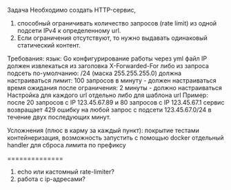 Задача
Необходимо создать HTTP-сервис, 
1) способный ограничивать количество запросов (rate limit) из одной подсети IPv4 к определенному url. 
2) Если ограничения отсутствуют, то нужно выдавать одинаковый статический контент.

Требования:
язык: Go 
конфигурирование работы через yml файл
IP должен извлекаться из заголовка X-Forwarded-For либо из запроса
подсеть по-умолчанию: /24 (маска 255.255.255.0) должна настраиваться
лимит: 100 запросов в минуту - должен настраиваться
время ожидания после ограничения: 2 минуты - должно настраиваться
Настройка для каждого url отдельно либо для шаблона url
Пример: после 20 запросов с IP 123.45.67.89 и 80 запросов с IP 123.45.67.1 сервис возвращает 429 ошибку на любой запрос с подсети 
123.45.67.0/24 в течение двух последующих минут.

Усложнения (плюс в карму за каждый пункт):
покрытие тестами
контейнеризация, возможность запустить с помощью docker
отдельный handler для сброса лимита по префиксу

==============
1. echo или кастомный rate-limiter?
2. работа с ip-адресами?
